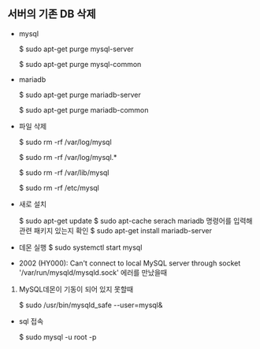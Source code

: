 ﻿## 서버의 기존 DB 삭제

- mysql

    $ sudo apt-get purge mysql-server

    $ sudo apt-get purge mysql-common

- mariadb

    $ sudo apt-get purge mariadb-server

    $ sudo apt-get purge mariadb-common

- 파일 삭제

    $ sudo rm -rf /var/log/mysql

    $ sudo rm -rf /var/log/mysql.*

    $ sudo rm -rf /var/lib/mysql

    $ sudo rm -rf /etc/mysql

- 새로 설치

    $ sudo apt-get update
    $ sudo apt-cache serach mariadb 명령어를 입력해 관련 패키지 있는지 확인
    $ sudo apt-get install mariadb-server

- 데몬 실행
$ sudo systemctl start mysql

- 2002 (HY000): Can't connect to local MySQL server through socket '/var/run/mysqld/mysqld.sock'
에러를 만났을때

1. MySQL데몬이 기동이 되어 있지 못할때

    $ sudo /usr/bin/mysqld_safe --user=mysql&

- sql 접속

    $ sudo mysql -u root -p
